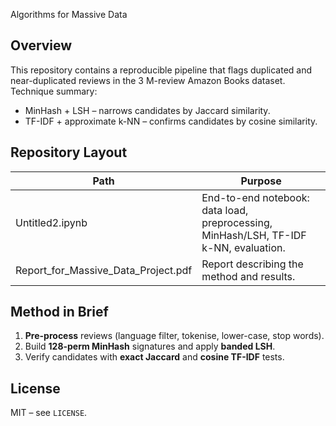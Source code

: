 Algorithms for Massive Data 

## Overview
This repository contains a reproducible pipeline that flags duplicated and near-duplicated reviews in the 3 M-review Amazon Books dataset.  
Technique summary:

* MinHash + LSH – narrows candidates by Jaccard similarity.  
* TF-IDF + approximate k-NN – confirms candidates by cosine similarity.

## Repository Layout
| Path | Purpose |
|------|---------|
| Untitled2.ipynb | End-to-end notebook: data load, preprocessing, MinHash/LSH, TF-IDF k-NN, evaluation. |
| Report_for_Massive_Data_Project.pdf | Report describing the method and results. |

## Method in Brief

1. **Pre-process** reviews (language filter, tokenise, lower-case, stop words).
2. Build **128-perm MinHash** signatures and apply **banded LSH**.
3. Verify candidates with **exact Jaccard** and **cosine TF-IDF** tests.

## License

MIT – see `LICENSE`.
